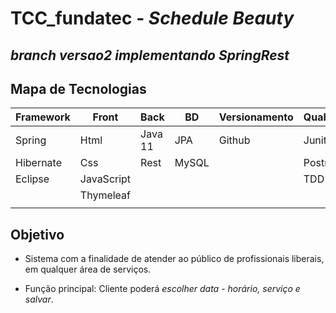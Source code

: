 
# TCC_fundatec -  *Schedule Beauty*

## *branch versao2 implementando SpringRest*

## Mapa de Tecnologias
|Framework |Front      |Back       |BD        |Versionamento |Qualidade  |Segurança  |
|----------|-----------|-----------|----------|--------------|-----------|-----------|
|Spring    |Html       |Java 11    |JPA       |Github        |Junit      |           |
|Hibernate |Css        |Rest       |MySQL     |              |Postman    |           |
|Eclipse   |JavaScript |           |          |              |TDD        |           |
|          |Thymeleaf  |           |          |              |           |           |
|          |           |           |          |              |           |           |

## Objetivo

* Sistema com a finalidade de atender ao público de profissionais liberais, em qualquer área de serviços. 

* Função principal: Cliente poderá *escolher data - horário, serviço e salvar*. 

